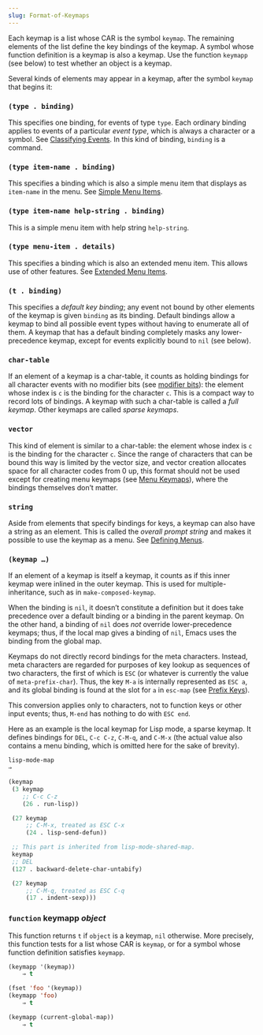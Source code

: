 ```yaml
---
slug: Format-of-Keymaps
---
```


Each keymap is a list whose CAR is the symbol `keymap`. The remaining elements of the list define the key bindings of the keymap. A symbol whose function definition is a keymap is also a keymap. Use the function `keymapp` (see below) to test whether an object is a keymap.

Several kinds of elements may appear in a keymap, after the symbol `keymap` that begins it:

### `(type . binding)`

This specifies one binding, for events of type `type`. Each ordinary binding applies to events of a particular *event type*, which is always a character or a symbol. See [Classifying Events](/docs/elisp/Classifying-Events). In this kind of binding, `binding` is a command.

### `(type item-name . binding)`

This specifies a binding which is also a simple menu item that displays as `item-name` in the menu. See [Simple Menu Items](/docs/elisp/Simple-Menu-Items).

### `(type item-name help-string . binding)`

This is a simple menu item with help string `help-string`.

### `(type menu-item . details)`

This specifies a binding which is also an extended menu item. This allows use of other features. See [Extended Menu Items](/docs/elisp/Extended-Menu-Items).

### `(t . binding)`

This specifies a *default key binding*; any event not bound by other elements of the keymap is given `binding` as its binding. Default bindings allow a keymap to bind all possible event types without having to enumerate all of them. A keymap that has a default binding completely masks any lower-precedence keymap, except for events explicitly bound to `nil` (see below).

### `char-table`

If an element of a keymap is a char-table, it counts as holding bindings for all character events with no modifier bits (see [modifier bits](/docs/elisp/modifier-bits)): the element whose index is `c` is the binding for the character `c`. This is a compact way to record lots of bindings. A keymap with such a char-table is called a *full keymap*. Other keymaps are called *sparse keymaps*.

### `vector`

This kind of element is similar to a char-table: the element whose index is `c` is the binding for the character `c`. Since the range of characters that can be bound this way is limited by the vector size, and vector creation allocates space for all character codes from 0 up, this format should not be used except for creating menu keymaps (see [Menu Keymaps](/docs/elisp/Menu-Keymaps)), where the bindings themselves don’t matter.

### `string`

Aside from elements that specify bindings for keys, a keymap can also have a string as an element. This is called the *overall prompt string* and makes it possible to use the keymap as a menu. See [Defining Menus](/docs/elisp/Defining-Menus).

### `(keymap …)`

If an element of a keymap is itself a keymap, it counts as if this inner keymap were inlined in the outer keymap. This is used for multiple-inheritance, such as in `make-composed-keymap`.

When the binding is `nil`, it doesn’t constitute a definition but it does take precedence over a default binding or a binding in the parent keymap. On the other hand, a binding of `nil` does *not* override lower-precedence keymaps; thus, if the local map gives a binding of `nil`, Emacs uses the binding from the global map.

Keymaps do not directly record bindings for the meta characters. Instead, meta characters are regarded for purposes of key lookup as sequences of two characters, the first of which is `ESC` (or whatever is currently the value of `meta-prefix-char`). Thus, the key `M-a` is internally represented as `ESC a`, and its global binding is found at the slot for `a` in `esc-map` (see [Prefix Keys](/docs/elisp/Prefix-Keys)).

This conversion applies only to characters, not to function keys or other input events; thus, `M-end` has nothing to do with `ESC end`.

Here as an example is the local keymap for Lisp mode, a sparse keymap. It defines bindings for `DEL`, `C-c C-z`, `C-M-q`, and `C-M-x` (the actual value also contains a menu binding, which is omitted here for the sake of brevity).

```lisp
lisp-mode-map
⇒
```

```lisp
(keymap
 (3 keymap
    ;; C-c C-z
    (26 . run-lisp))
```

```lisp
 (27 keymap
     ;; C-M-x, treated as ESC C-x
     (24 . lisp-send-defun))
```

```lisp
 ;; This part is inherited from lisp-mode-shared-map.
 keymap
 ;; DEL
 (127 . backward-delete-char-untabify)
```

```lisp
 (27 keymap
     ;; C-M-q, treated as ESC C-q
     (17 . indent-sexp)))
```

### <span className="tag function">`function`</span> **keymapp** *object*

This function returns `t` if `object` is a keymap, `nil` otherwise. More precisely, this function tests for a list whose CAR is `keymap`, or for a symbol whose function definition satisfies `keymapp`.

```lisp
(keymapp '(keymap))
    ⇒ t
```

```lisp
(fset 'foo '(keymap))
(keymapp 'foo)
    ⇒ t
```

```lisp
(keymapp (current-global-map))
    ⇒ t
```
